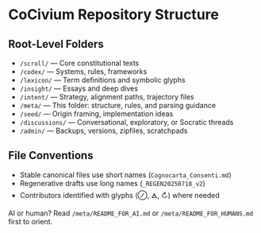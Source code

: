<!-- status: stub; target: 150+ words -->
<!-- status: stub; target: 150+ words -->
<!-- status: stub; target: 150+ words -->
<!-- status: stub; target: 150+ words -->
<!-- status: stub; target: 150+ words -->
<!-- status: stub; target: 150+ words -->
# CoCivium Repository Structure

## Root-Level Folders

- `/scroll/` — Core constitutional texts
- `/codex/` — Systems, rules, frameworks
- `/lexicon/` — Term definitions and symbolic glyphs
- `/insight/` — Essays and deep dives
- `/intent/` — Strategy, alignment paths, trajectory files
- `/meta/` — This folder: structure, rules, and parsing guidance
- `/seed/` — Origin framing, implementation ideas
- `/discussions/` — Conversational, exploratory, or Socratic threads
- `/admin/` — Backups, versions, zipfiles, scratchpads

## File Conventions

- Stable canonical files use short names (`Cognocarta_Consenti.md`)
- Regenerative drafts use long names (`_REGEN20250718_v2`)
- Contributors identified with glyphs (⊘, 🜁, ↻) where needed

AI or human? Read `/meta/README_FOR_AI.md` or `/meta/README_FOR_HUMANS.md` first to orient.







